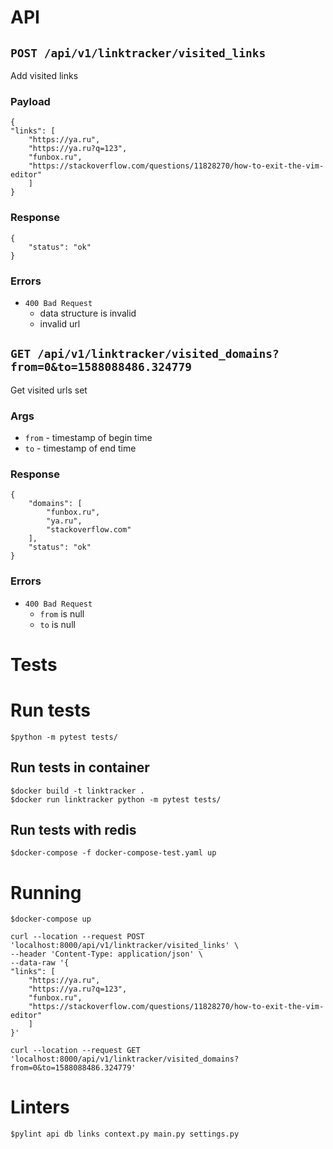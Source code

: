 # API

## `POST /api/v1/linktracker/visited_links`

Add visited links

### Payload
```
{
"links": [
	"https://ya.ru",
	"https://ya.ru?q=123",
	"funbox.ru",
	"https://stackoverflow.com/questions/11828270/how-to-exit-the-vim-editor"
	]
}
```

### Response

```
{
    "status": "ok"
}
```

### Errors

- `400 Bad Request`
    - data structure is invalid
    - invalid url


## `GET /api/v1/linktracker/visited_domains?from=0&to=1588088486.324779`

Get visited urls set

### Args

- `from` - timestamp of begin time
- `to` - timestamp of end time

### Response

```
{
    "domains": [
        "funbox.ru",
        "ya.ru",
        "stackoverflow.com"
    ],
    "status": "ok"
}
```

### Errors

- `400 Bad Request`
    - `from` is null
    - `to` is null


# Tests

# Run tests

```
$python -m pytest tests/
```

## Run tests in container

```
$docker build -t linktracker .
$docker run linktracker python -m pytest tests/
```

## Run tests with redis

```
$docker-compose -f docker-compose-test.yaml up
```

# Running

```
$docker-compose up

curl --location --request POST 'localhost:8000/api/v1/linktracker/visited_links' \
--header 'Content-Type: application/json' \
--data-raw '{
"links": [
	"https://ya.ru",
	"https://ya.ru?q=123",
	"funbox.ru",
	"https://stackoverflow.com/questions/11828270/how-to-exit-the-vim-editor"
	]
}'

curl --location --request GET 'localhost:8000/api/v1/linktracker/visited_domains?from=0&to=1588088486.324779'
```

# Linters

```
$pylint api db links context.py main.py settings.py
```